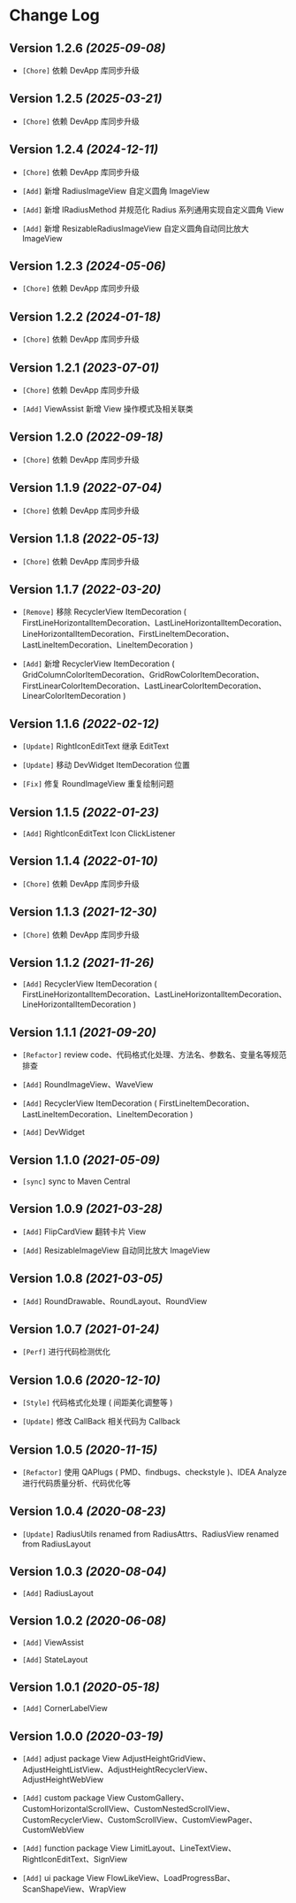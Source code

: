 Change Log
==========

Version 1.2.6 *(2025-09-08)*
----------------------------

* `[Chore]` 依赖 DevApp 库同步升级

Version 1.2.5 *(2025-03-21)*
----------------------------

* `[Chore]` 依赖 DevApp 库同步升级

Version 1.2.4 *(2024-12-11)*
----------------------------

* `[Chore]` 依赖 DevApp 库同步升级

* `[Add]` 新增 RadiusImageView 自定义圆角 ImageView

* `[Add]` 新增 IRadiusMethod 并规范化 Radius 系列通用实现自定义圆角 View

* `[Add]` 新增 ResizableRadiusImageView 自定义圆角自动同比放大 ImageView

Version 1.2.3 *(2024-05-06)*
----------------------------

* `[Chore]` 依赖 DevApp 库同步升级

Version 1.2.2 *(2024-01-18)*
----------------------------

* `[Chore]` 依赖 DevApp 库同步升级

Version 1.2.1 *(2023-07-01)*
----------------------------

* `[Chore]` 依赖 DevApp 库同步升级

* `[Add]` ViewAssist 新增 View 操作模式及相关联类

Version 1.2.0 *(2022-09-18)*
----------------------------

* `[Chore]` 依赖 DevApp 库同步升级

Version 1.1.9 *(2022-07-04)*
----------------------------

* `[Chore]` 依赖 DevApp 库同步升级

Version 1.1.8 *(2022-05-13)*
----------------------------

* `[Chore]` 依赖 DevApp 库同步升级

Version 1.1.7 *(2022-03-20)*
----------------------------

* `[Remove]` 移除 RecyclerView ItemDecoration ( FirstLineHorizontalItemDecoration、LastLineHorizontalItemDecoration、LineHorizontalItemDecoration、FirstLineItemDecoration、LastLineItemDecoration、LineItemDecoration )

* `[Add]` 新增 RecyclerView ItemDecoration ( GridColumnColorItemDecoration、GridRowColorItemDecoration、FirstLinearColorItemDecoration、LastLinearColorItemDecoration、LinearColorItemDecoration )

Version 1.1.6 *(2022-02-12)*
----------------------------

* `[Update]` RightIconEditText 继承 EditText

* `[Update]` 移动 DevWidget ItemDecoration 位置

* `[Fix]` 修复 RoundImageView 重复绘制问题

Version 1.1.5 *(2022-01-23)*
----------------------------

* `[Add]` RightIconEditText Icon ClickListener

Version 1.1.4 *(2022-01-10)*
----------------------------

* `[Chore]` 依赖 DevApp 库同步升级

Version 1.1.3 *(2021-12-30)*
----------------------------

* `[Chore]` 依赖 DevApp 库同步升级

Version 1.1.2 *(2021-11-26)*
----------------------------

* `[Add]` RecyclerView ItemDecoration ( FirstLineHorizontalItemDecoration、LastLineHorizontalItemDecoration、LineHorizontalItemDecoration )

Version 1.1.1 *(2021-09-20)*
----------------------------

* `[Refactor]` review code、代码格式化处理、方法名、参数名、变量名等规范排查

* `[Add]` RoundImageView、WaveView

* `[Add]` RecyclerView ItemDecoration ( FirstLineItemDecoration、LastLineItemDecoration、LineItemDecoration )

* `[Add]` DevWidget

Version 1.1.0 *(2021-05-09)*
----------------------------

* `[sync]` sync to Maven Central

Version 1.0.9 *(2021-03-28)*
----------------------------

* `[Add]` FlipCardView 翻转卡片 View

* `[Add]` ResizableImageView 自动同比放大 ImageView

Version 1.0.8 *(2021-03-05)*
----------------------------

* `[Add]` RoundDrawable、RoundLayout、RoundView

Version 1.0.7 *(2021-01-24)*
----------------------------

* `[Perf]` 进行代码检测优化

Version 1.0.6 *(2020-12-10)*
----------------------------

* `[Style]` 代码格式化处理 ( 间距美化调整等 )

* `[Update]` 修改 CallBack 相关代码为 Callback

Version 1.0.5 *(2020-11-15)*
----------------------------

* `[Refactor]` 使用 QAPlugs ( PMD、findbugs、checkstyle )、IDEA Analyze 进行代码质量分析、代码优化等

Version 1.0.4 *(2020-08-23)*
----------------------------

* `[Update]` RadiusUtils renamed from RadiusAttrs、RadiusView renamed from RadiusLayout

Version 1.0.3 *(2020-08-04)*
----------------------------

* `[Add]` RadiusLayout

Version 1.0.2 *(2020-06-08)*
----------------------------

* `[Add]` ViewAssist

* `[Add]` StateLayout

Version 1.0.1 *(2020-05-18)*
----------------------------

* `[Add]` CornerLabelView

Version 1.0.0 *(2020-03-19)*
----------------------------

* `[Add]` adjust package View AdjustHeightGridView、AdjustHeightListView、AdjustHeightRecyclerView、AdjustHeightWebView

* `[Add]` custom package View CustomGallery、CustomHorizontalScrollView、CustomNestedScrollView、CustomRecyclerView、CustomScrollView、CustomViewPager、CustomWebView

* `[Add]` function package View LimitLayout、LineTextView、RightIconEditText、SignView

* `[Add]` ui package View FlowLikeView、LoadProgressBar、ScanShapeView、WrapView
